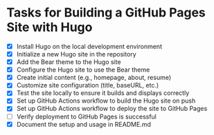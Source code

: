 # Tasks for Building a GitHub Pages Site with Hugo

- [x] Install Hugo on the local development environment
- [x] Initialize a new Hugo site in the repository
- [x] Add the Bear theme to the Hugo site
- [x] Configure the Hugo site to use the Bear theme
- [x] Create initial content (e.g., homepage, about, resume)
- [x] Customize site configuration (title, baseURL, etc.)
- [x] Test the site locally to ensure it builds and displays correctly
- [x] Set up GitHub Actions workflow to build the Hugo site on push
- [x] Set up GitHub Actions workflow to deploy the site to GitHub Pages
- [ ] Verify deployment to GitHub Pages is successful
- [x] Document the setup and usage in README.md
